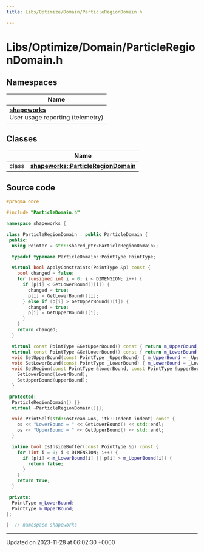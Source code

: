 ```yaml
---
title: Libs/Optimize/Domain/ParticleRegionDomain.h

---
```


# Libs/Optimize/Domain/ParticleRegionDomain.h



## Namespaces

| Name           |
| -------------- |
| **[shapeworks](../Namespaces/namespaceshapeworks.md)** <br>User usage reporting (telemetry)  |

## Classes

|                | Name           |
| -------------- | -------------- |
| class | **[shapeworks::ParticleRegionDomain](../Classes/classshapeworks_1_1ParticleRegionDomain.md)**  |




## Source code

```cpp
#pragma once

#include "ParticleDomain.h"

namespace shapeworks {

class ParticleRegionDomain : public ParticleDomain {
 public:
  using Pointer = std::shared_ptr<ParticleRegionDomain>;

  typedef typename ParticleDomain::PointType PointType;

  virtual bool ApplyConstraints(PointType &p) const {
    bool changed = false;
    for (unsigned int i = 0; i < DIMENSION; i++) {
      if (p[i] < GetLowerBound()[i]) {
        changed = true;
        p[i] = GetLowerBound()[i];
      } else if (p[i] > GetUpperBound()[i]) {
        changed = true;
        p[i] = GetUpperBound()[i];
      }
    }
    return changed;
  }

  virtual const PointType &GetUpperBound() const { return m_UpperBound; }
  virtual const PointType &GetLowerBound() const { return m_LowerBound; }
  void SetUpperBound(const PointType _UpperBound) { m_UpperBound = _UpperBound; }
  void SetLowerBound(const PointType _LowerBound) { m_LowerBound = _LowerBound; }
  void SetRegion(const PointType &lowerBound, const PointType &upperBound) {
    SetLowerBound(lowerBound);
    SetUpperBound(upperBound);
  }

 protected:
  ParticleRegionDomain() {}
  virtual ~ParticleRegionDomain(){};

  void PrintSelf(std::ostream &os, itk::Indent indent) const {
    os << "LowerBound = " << GetLowerBound() << std::endl;
    os << "UpperBound = " << GetUpperBound() << std::endl;
  }

  inline bool IsInsideBuffer(const PointType &p) const {
    for (int i = 0; i < DIMENSION; i++) {
      if (p[i] < m_LowerBound[i] || p[i] > m_UpperBound[i]) {
        return false;
      }
    }
    return true;
  }

 private:
  PointType m_LowerBound;
  PointType m_UpperBound;
};

}  // namespace shapeworks
```


-------------------------------

Updated on 2023-11-28 at 06:02:30 +0000
